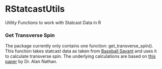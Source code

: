 # RStatcastUtils
Utility Functions to work with Statcast Data in R

### Get Transverse Spin
The package currently only contains one function: get_transverse_spin(). This function takes statcast data as taken from  [Baseball Savant](https://baseballsavant.mlb.com/) and uses it to calculate transverse spin. The underlying calculations are based on [this paper](http://baseball.physics.illinois.edu/trackman/SpinAxis.pdf) by Dr. Alan Nathan. 
